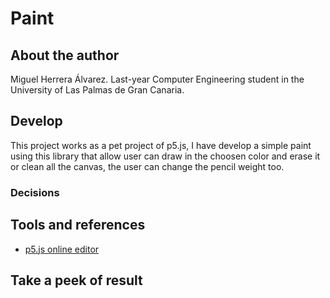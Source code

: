# Paint
## About the author
Miguel Herrera Álvarez. Last-year Computer Engineering student in the University of Las Palmas de Gran Canaria.

## Develop
This project works as a pet project of p5.js, I have develop a simple paint using this library that allow user can draw in the choosen color and erase it or clean all the canvas, the user can change the pencil weight too.

### Decisions


## Tools and references
- [p5.js online editor](https://editor.p5js.org/)

## Take a peek of result


